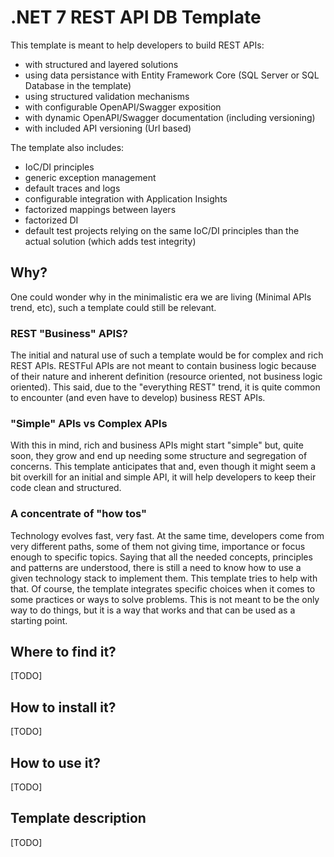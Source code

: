 # .NET 7 REST API DB Template

This template is meant to help developers to build REST APIs:
 - with structured and layered solutions
 - using data persistance with Entity Framework Core (SQL Server or SQL Database in the template)
 - using structured validation mechanisms
 - with configurable OpenAPI/Swagger exposition
 - with dynamic OpenAPI/Swagger documentation (including versioning)
 - with included API versioning (Url based)

The template also includes:
 - IoC/DI principles
 - generic exception management
 - default traces and logs
 - configurable integration with Application Insights
 - factorized mappings between layers
 - factorized DI
 - default test projects relying on the same IoC/DI principles than the actual solution (which adds test integrity)

## Why?

One could wonder why in the minimalistic era we are living (Minimal APIs trend, etc), such a template could still be relevant.

### REST "Business" APIS?

The initial and natural use of such a template would be for complex and rich REST APIs. RESTFul APIs are not meant to contain business logic because of their nature and inherent definition (resource oriented, not business logic oriented).
This said, due to the "everything REST" trend, it is quite common to encounter (and even have to develop) business REST APIs.

### "Simple" APIs vs Complex APIs

With this in mind, rich and business APIs might start "simple" but, quite soon, they grow and end up needing some structure and segregation of concerns.
This template anticipates that and, even though it might seem a bit overkill for an initial and simple API, it will help developers to keep their code clean and structured.

### A concentrate of "how tos"

Technology evolves fast, very fast. At the same time, developers come from very different paths, some of them not giving time, importance or focus enough to specific topics. Saying that all the needed concepts, principles and patterns are understood, there is still a need to know how to use a given technology stack to implement them. This template tries to help with that.
Of course, the template integrates specific choices when it comes to some practices or ways to solve problems. This is not meant to be the only way to do things, but it is a way that works and that can be used as a starting point.

## Where to find it?
[TODO]

## How to install it?
[TODO]

## How to use it?
[TODO]


## Template description
[TODO]